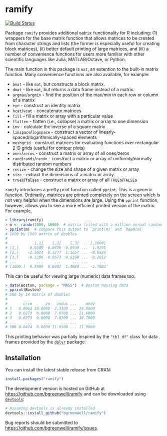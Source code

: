 ramify
================================================================================

[![Build Status](https://travis-ci.org/bgreenwell/ramify.svg?branch=master)](https://travis-ci.org/bgreenwell/ramify)

Package `ramify` provides `a`dditional `m`atr`i`x `f`unctionalit`y` for R including: (1) wrappers for the base matrix function that allows matrices to be created from character strings and lists (the former is especially useful for creating block  matrices), (ii) better default printing of large matrices, and (iii) a number of convenience functions for users more familiar with other scientific languages like Julia, MATLAB/Octave, or Python.

The main function in this package is `mat`, an extention to the built-in matrix function. Many convenience functions are also available, for example:

  * `bmat` - like `mat`, but constructs a block matrix.
  * `dmat` - like `mat`, but returns a data frame instead of a matrix.
  * `argmax`/`argmin` - find the position of the max/min in each row or column of a matrix
  * `eye` - construct an identity matrix
  * `hcat`/`vcat` - concatenate matrices
  * `fill` - fill a matrix or array with a particular value
  * `flatten` - flatten (i.e., collapse) a matrix or array to one dimension
  * `inv` - calculate the inverse of a square matrix
  * `linspace`/`logspace` - construct a vector of linearly-spaced/logarithmically-spaced elements
  * `meshgrid` - construct matrices for evaluating functions over rectangular 2-D grids (useful for contour plots)
  * `ones`/`zeros` - construct a matrix or array of all ones/zeros
  * `rand`/`randi`/`randn` - construct a matrix or array of uniformly/normally distributed random numbers
  * `resize` - change the size and shape of a given matrix or array
  * `size` - extract the dimensions of a matrix or array.
  * `trues`/`falses` - construct a matrix or array of all `TRUE`s/`FALSE`s

`ramify` introduces a pretty print function called `pprint`. This is a generic function. Ordinarily, matrices are printed completely on the screen which is not very helpful when the dimensions are large. Using the `pprint` function, however, allows you to see a more efficient printed version of the matrix. For example,
```r
> library(ramify)
> m <- randn(1000, 1000)  # matrix filled with a million normal random deviates
> pprint(m)  # compare this output to `print(m)` and `head(m)`
# 1000 by 1000 matrix of doubles 
# 
#            [,1]    [,2]    [,3] ... [,1000]
# [1,]     0.0385 -0.0620 -0.0930 ...  1.9295
# [2,]    -2.5014  0.3277  1.1657 ... -0.6824
# [3,]    -0.1308 -0.9673  0.6388 ... -0.2852
# ...         ...     ...     ... ...     ...
# [1000,]  0.4980  0.6902  1.4920 ... -2.7023
```
This can be useful for viewing large (numeric) data frames too:
```r
> data(Boston, package = "MASS")  # Boston housing data
> pprint(Boston)
# 506 by 14 matrix of doubles 
# 
#       crim      zn   indus ...    medv
# 1   0.0063 18.0000  2.3100 ... 24.0000
# 2   0.0273  0.0000  7.0700 ... 21.6000
# 3   0.0273  0.0000  7.0700 ... 34.7000
# ...    ...     ...     ... ...     ...
# 506 0.0474  0.0000 11.9300 ... 11.9000
```
This printing behavior was partially inspired by the `"tbl_df"` class for data frames provided by the [`dplyr`](http://cran.r-project.org/web/packages/dplyr/index.html) package.

## Installation
You can install the latest stable release from CRAN:
```r
install.packages("ramify")
```
The development version is hosted on GitHub at https://github.com/bgreenwell/ramify and can be downloaded using [`devtools`](https://github.com/hadley/devtools):
```r
# Assuming devtools is already installed
devtools::install_github("bgreenwell/ramify")
```
Bug reports should be submitted to https://github.com/bgreenwell/ramify/issues.
